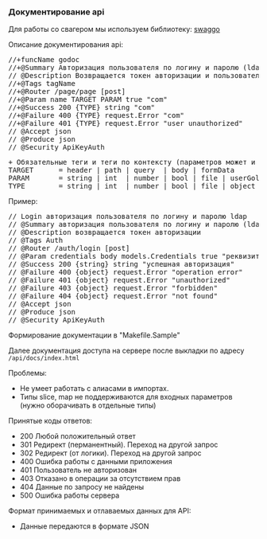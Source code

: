 ### Документирование api

Для работы со свагером мы используем библиотеку: [swaggo](https://github.com/swaggo/swag#api-operation)

Описание документирования api:
<pre>
//+funcName godoc
//+@Summary Авторизация пользователя по логину и паролю (ldap).     пишем кратко о чем речь и что принимает на входе
// @Description Возвращается токен авторизации и пользователья      пишем что возвращает и возможно подробности
//+@Tags tagName                                                    группировка api запросов
//+@Router /page/page [post]                                        относительный роутинг от базового и метод
//+@Param name TARGET PARAM true "com"                              входящие параметры
//+@Success 200 {TYPE} string "com"                                 положительный ответ
//+@Failure 400 {TYPE} request.Error "com"                          отрицательный ответ
//+@Failure 401 {TYPE} request.Error "user unauthorized"            пользователь не авторизован
// @Accept json                                                     тип принимаемых данных
// @Produce json                                                    тип возвращаемых данных
// @Security ApiKeyAuth                                             запрос авторизованный по ключу или токену
</pre>

<pre>
+ Обязательные теги и теги по контексту (параметров может и не быть...)
TARGET      = header | path | query  | body | formData
PARAM       = string | int  | number | bool | file | userGolangStruct
TYPE        = string | int  | number | bool | file | object | array
</pre>

Пример:
<pre>
// Login авторизация пользователя по логину и паролю ldap
// @Summary авторизация пользователя по логину и паролю (ldap).
// @Description возвращается токен авторизации
// @Tags Auth
// @Router /auth/login [post]
// @Param credentials body models.Credentials true "реквизиты доступа"
// @Success 200 {string} string "успешная авторизация"
// @Failure 400 {object} request.Error "operation error"
// @Failure 401 {object} request.Error "unauthorized"
// @Failure 403 {object} request.Error "forbidden"
// @Failure 404 {object} request.Error "not found"
// @Accept json                                                    
// @Produce json                                                   
// @Security ApiKeyAuth
</pre>

Формирование документации в "Makefile.Sample"

Далее документация доступа на сервере после выкладки по адресу `/api/docs/index.html`

Проблемы:

* Не умеет работать с алиасами в импортах.
* Типы slice, map не поддерживаются для входных параметров (нужно оборачивать в отдельные типы) 

Принятые коды ответов:

- 200 Любой положительный ответ
- 301 Редирект (перманентный). Переход на другой запрос
- 302 Редирект (от логики). Переход на другой запрос
- 400 Ошибка работы с данными приложения
- 401 Пользователь не авторизован
- 403 Отказано в операции за отсутствием прав 
- 404 Данные по запросу не найдены
- 500 Ошибка работы сервера

Формат принимаемых и отлаваемых данных для API:

- Данные передаются в формате JSON
